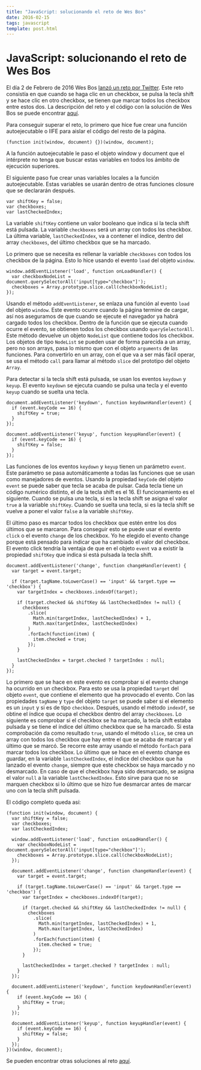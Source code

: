 ```yaml
---
title: "JavaScript: solucionando el reto de Wes Bos"
date: 2016-02-15
tags: javascript
template: post.html
---
```


# JavaScript: solucionando el reto de Wes Bos

El día 2 de Febrero de 2016 Wes Bos [lanzó un reto por Twitter](https://twitter.com/wesbos/status/694530601286676480). Este reto consistía en que cuando se haga clic en un checkbox, se pulsa la tecla shift y se hace clic en otro checkbox, se tienen que marcar todos los checkbox entre estos dos. La descripción del reto y el código con la solución de Wes Bos se puede encontrar [aquí](http://codepen.io/wesbos/pen/zrLjYq).

Para conseguir superar el reto, lo primero que hice fue crear una función autoejecutable o IIFE para aislar el código del resto de la página.

```
(function init(window, document) {})(window, document);
```

A la función autoejecutable le paso el objeto window y document que el intérprete no tenga que buscar estas variables en todos los ámbito de ejecución superiores.

El siguiente paso fue crear unas variables locales a la función autoejecutable. Estas variables se usarán dentro de otras funciones closure que se declararán después.

```
var shiftKey = false;
var checkboxes;
var lastCheckedIndex;
```

La variable `shiftKey` contiene un valor booleano que indica si la tecla shift está pulsada. La variable `checkboxes` será un array con todos los checkbox. La última variable, `lastCheckedIndex`, va a contener el índice, dentro del array `checkboxes`, del último checkbox que se ha marcado.

Lo primero que se necesita es rellenar la variable `checkboxes` con todos los checkbox de la página. Esto lo hice usando el evento `load` del objeto `window`.

```
window.addEventListener('load', function onLoadHandler() {
  var checkboxNodeList = document.querySelectorAll('input[type="checkbox"]');
  checkboxes = Array.prototype.slice.call(checkboxNodeList);
});
```

Usando el método `addEventListener`, se enlaza una función al evento `load` del objeto `window`. Este evento ocurre cuando la página termine de cargar, así nos aseguramos de que cuando se ejecute el navegador ya habrá cargado todos los checkbox. Dentro de la función que se ejecuta cuando ocurre el evento, se obtienen todos los checkbox usando `querySelectorAll`. Este método devuelve un objeto `NodeList` que contiene todos los checkbox. Los objetos de tipo `NodeList` se pueden usar de forma parecida a un array, pero no son arrays, pasa lo mismo que con el objeto `arguments` de las funciones. Para convertirlo en un array, con el que va a ser más fácil operar, se usa el método `call` para llamar al método `slice` del prototipo del objeto `Array`.

Para detectar si la tecla shift está pulsada, se usan los eventos `keydown` y `keyup`. El evento `keydown` se ejecuta cuando se pulsa una tecla y el evento `keyup` cuando se suelta una tecla.

```
document.addEventListener('keydown', function keydownHandler(event) {
  if (event.keyCode == 16) {
    shiftKey = true;
  }
});

document.addEventListener('keyup', function keyupHandler(event) {
  if (event.keyCode == 16) {
    shiftKey = false;
  }
});
```

Las funciones de los eventos `keydown` y `keyup` tienen un parámetro `event`. Este parámetro se pasa automáticamente a todas las funciones que se usan como manejadores de eventos. Usando la propiedad `keyCode` del objeto `event` se puede saber que tecla se acaba de pulsar. Cada tecla tiene un código numérico distinto, el de la tecla shift es el 16.
El funcionamiento es el siguiente. Cuando se pulsa una tecla, si es la tecla shift se asigna el valor `true` a la variable `shiftKey`. Cuando se suelta una tecla, si es la tecla shift se vuelve a poner el valor `false` a la variable `shiftKey`.

El último paso es marcar todos los checkbox que estén entre los dos últimos que se marcaron. Para conseguir esto se puede usar el evento `click` o el evento `change` de los checkbox. Yo he elegido el evento change porque está pensado para indicar que ha cambiado el valor del checkbox. El evento click tendría la ventaja de que en el objeto `event` va a existir la propiedad `shiftKey` que indica si está pulsada la tecla shift.

```
document.addEventListener('change', function changeHandler(event) {
  var target = event.target;

  if (target.tagName.toLowerCase() == 'input' && target.type == 'checkbox') {
    var targetIndex = checkboxes.indexOf(target);

    if (target.checked && shiftKey && lastCheckedIndex != null) {
      checkboxes
        .slice(
          Math.min(targetIndex, lastCheckedIndex) + 1,
          Math.max(targetIndex, lastCheckedIndex)
        )
        .forEach(function(item) {
          item.checked = true;
        });
    }
    
    lastCheckedIndex = target.checked ? targetIndex : null;
  }
});
```

Lo primero que se hace en este evento es comprobar si el evento change ha ocurrido en un checkbox. Para esto se usa la propiedad `target` del objeto `event`, que contiene el elemento que ha provocado el evento. Con las propiedades `tagName` y `type` del objeto `target` se puede saber si el elemento es un `input` y si es de tipo `checkbox`. Después, usando el método `indexOf`, se obtine el índice que ocupa el checkbox dentro del array `checkboxes`. Lo siguiente es comprobar si el checkbox se ha marcado, la tecla shift estaba pulsada y se tiene el índice del último checkbox que se ha marcado. Si esta comprobación da como resultado `true`, usando el método `slice`, se crea un array con todos los checkbox que hay entre el que se acaba de marcar y el último que se marcó. Se recorre este array usando el método `forEach` para marcar todos los checkbox. Lo último que se hace en el evento change es guardar, en la variable `lastCheckedIndex`, el índice del checkbox que ha lanzado el evento `change`, siempre que este checkbox se haya marcado y no desmarcado. En caso de que el checkbox haya sido desmarcado, se asigna el valor `null` a la variable `lastCheckedIndex`. Esto sirve para que no se marquen checkbox si lo último que se hizo fue desmarcar antes de marcar uno con la tecla shift pulsada.

El código completo queda así:

```
(function init(window, document) {
  var shiftKey = false;
  var checkboxes;
  var lastCheckedIndex;

  window.addEventListener('load', function onLoadHandler() {
    var checkboxNodeList = document.querySelectorAll('input[type="checkbox"]');
    checkboxes = Array.prototype.slice.call(checkboxNodeList);
  });

  document.addEventListener('change', function changeHandler(event) {
    var target = event.target;

    if (target.tagName.toLowerCase() == 'input' && target.type == 'checkbox') {
      var targetIndex = checkboxes.indexOf(target);

      if (target.checked && shiftKey && lastCheckedIndex != null) {
        checkboxes
          .slice(
            Math.min(targetIndex, lastCheckedIndex) + 1,
            Math.max(targetIndex, lastCheckedIndex)
          )
          .forEach(function(item) {
            item.checked = true;
          });
      }
      
      lastCheckedIndex = target.checked ? targetIndex : null;
    }
  });

  document.addEventListener('keydown', function keydownHandler(event) {
    if (event.keyCode == 16) {
      shiftKey = true;
    }
  });

  document.addEventListener('keyup', function keyupHandler(event) {
    if (event.keyCode == 16) {
      shiftKey = false;
    }
  });
})(window, document);
```

Se pueden encontrar otras soluciones al reto [aquí](http://codepen.io/collection/DQbKJa/).
